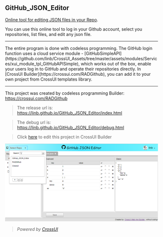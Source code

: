 ## GitHub_JSON_Editor

[Online tool for editing JSON files in your Repo](https://linb.github.io/GitHub_JSON_Editor).

You can use this online tool to log in your Github account, select you repositories, list files, and edit any json file.

<hr>
The entire program is done with codeless programming. The GitHub login function uses a cloud service module - [GitHubSimpleAPI](https://github.com/linb/CrossUI_Assets/tree/master/assets/modules/Services/xui_module_tpl_GitHubAPISimple), which works out of the box, enable your users log in to GitHub and operate their repositories directly. In [CrossUI Builder](https://crossui.com/RADGithub), you can add it to your own project from CrossUI templates library.
<hr>

This project was created by codeless programming Builder: https://crossui.com/RADGithub <br>

> The release url is: https://linb.github.io/GitHub_JSON_Editor/index.html

> The debug url is: https://linb.github.io/GitHub_JSON_Editor/debug.html

> Click [here](https://crossui.com/RADGithub/#!from=github&owner=linb&repo=GitHub_JSON_Editor) to edit this project in CrossUI Builder

![Snapshot](https://raw.githubusercontent.com/linb/GitHub_JSON_Editor/master/snapshot.png)

> <i style="text-align:right;">Powered by [CrossUI](https://crossui.com)</i>

